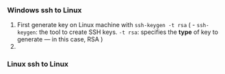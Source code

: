 
### Windows ssh to Linux
1. First generate key on Linux machine with
   `ssh-keygen -t rsa`
   (
	   - `ssh-keygen`: the tool to create SSH keys.
	   `-t rsa`: specifies the **type** of key to generate — in this case, RSA
   )
2. 


### Linux ssh to Linux
